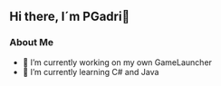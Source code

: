 ## Hi there, I´m PGadri👋
### About Me
- 🔭 I’m currently working on my own GameLauncher
- 🌱 I’m currently learning C# and Java

<!--
**PGadri05/PGadri05** is a ✨ _special_ ✨ repository because its `README.md` (this file) appears on your GitHub profile.

Here are some ideas to get you started:

- 🤔 I’m looking for help with hat 
- 💬 Ask me about ...
- 📫 How to reach me: 
- ⚡ Fun fact: ...
-->
